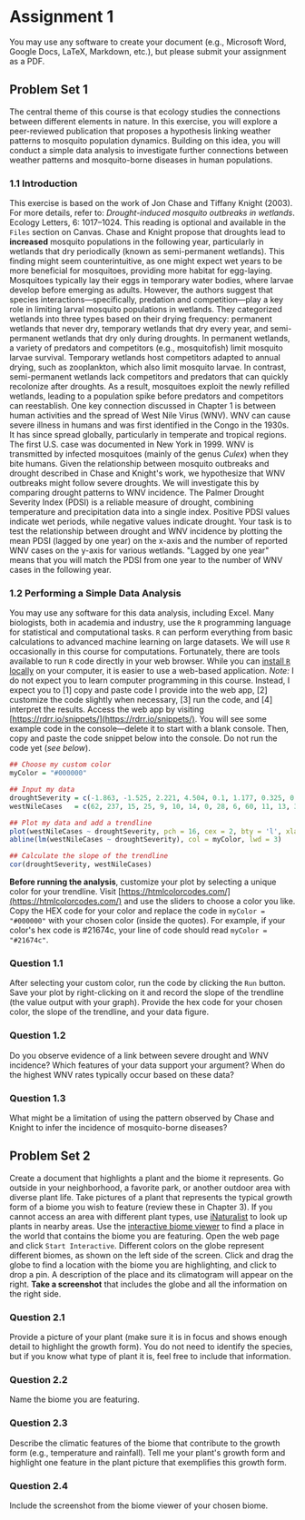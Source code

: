 # Assignment 1

You may use any software to create your document (e.g., Microsoft Word, Google Docs, LaTeX, Markdown, etc.), but please submit your assignment as a PDF.

## Problem Set 1

The central theme of this course is that ecology studies the connections between different elements in nature. In this exercise, you will explore a peer-reviewed publication that proposes a hypothesis linking weather patterns to mosquito population dynamics. Building on this idea, you will conduct a simple data analysis to investigate further connections between weather patterns and mosquito-borne diseases in human populations.

### 1.1 Introduction

This exercise is based on the work of Jon Chase and Tiffany Knight (2003). For more details, refer to: *Drought-induced mosquito outbreaks in wetlands*. Ecology Letters, 6: 1017–1024. This reading is optional and available in the `Files` section on Canvas.
Chase and Knight propose that droughts lead to **increased** mosquito populations in the following year, particularly in wetlands that dry periodically (known as semi-permanent wetlands). This finding might seem counterintuitive, as one might expect wet years to be more beneficial for mosquitoes, providing more habitat for egg-laying. Mosquitoes typically lay their eggs in temporary water bodies, where larvae develop before emerging as adults.
However, the authors suggest that species interactions—specifically, predation and competition—play a key role in limiting larval mosquito populations in wetlands. They categorized wetlands into three types based on their drying frequency: permanent wetlands that never dry, temporary wetlands that dry every year, and semi-permanent wetlands that dry only during droughts.
In permanent wetlands, a variety of predators and competitors (e.g., mosquitofish) limit mosquito larvae survival. Temporary wetlands host competitors adapted to annual drying, such as zooplankton, which also limit mosquito larvae. In contrast, semi-permanent wetlands lack competitors and predators that can quickly recolonize after droughts. As a result, mosquitoes exploit the newly refilled wetlands, leading to a population spike before predators and competitors can reestablish.
One key connection discussed in Chapter 1 is between human activities and the spread of West Nile Virus (WNV). WNV can cause severe illness in humans and was first identified in the Congo in the 1930s. It has since spread globally, particularly in temperate and tropical regions. The first U.S. case was documented in New York in 1999. WNV is transmitted by infected mosquitoes (mainly of the genus *Culex*) when they bite humans.
Given the relationship between mosquito outbreaks and drought described in Chase and Knight's work, we hypothesize that WNV outbreaks might follow severe droughts. We will investigate this by comparing drought patterns to WNV incidence. The Palmer Drought Severity Index (PDSI) is a reliable measure of drought, combining temperature and precipitation data into a single index. Positive PDSI values indicate wet periods, while negative values indicate drought.
Your task is to test the relationship between drought and WNV incidence by plotting the mean PDSI (lagged by one year) on the x-axis and the number of reported WNV cases on the y-axis for various wetlands. "Lagged by one year" means that you will match the PDSI from one year to the number of WNV cases in the following year.

### 1.2 Performing a Simple Data Analysis

You may use any software for this data analysis, including Excel. Many biologists, both in academia and industry, use the `R` programming language for statistical and computational tasks. `R` can perform everything from basic calculations to advanced machine learning on large datasets. We will use `R` occasionally in this course for computations.
Fortunately, there are tools available to run `R` code directly in your web browser. While you can [install `R` locally](https://www.r-project.org/) on your computer, it is easier to use a web-based application. *Note:* I do not expect you to learn computer programming in this course. Instead, I expect you to [1] copy and paste code I provide into the web app, [2] customize the code slightly when necessary, [3] run the code, and [4] interpret the results.
Access the web app by visiting [https://rdrr.io/snippets/](https://rdrr.io/snippets/). You will see some example code in the console—delete it to start with a blank console. Then, copy and paste the code snippet below into the console. Do not run the code yet (*see below*).

```r
## Choose my custom color
myColor = "#000000"

## Input my data
droughtSeverity = c(-1.863, -1.525, 2.221, 4.504, 0.1, 1.177, 0.325, 0.243, 0.364, -0.419, 3.404, -0.136, 0.428, 0.736, -0.298, -1.273, 1.163)
westNileCases   = c(62, 237, 15, 25, 9, 10, 14, 0, 28, 6, 60, 11, 13, 30, 16, 20, 130)

## Plot my data and add a trendline
plot(westNileCases ~ droughtSeverity, pch = 16, cex = 2, bty = 'l', xlab = 'Drought severity index', ylab = 'West Nile cases')
abline(lm(westNileCases ~ droughtSeverity), col = myColor, lwd = 3)

## Calculate the slope of the trendline
cor(droughtSeverity, westNileCases)
```

**Before running the analysis**, customize your plot by selecting a unique color for your trendline. Visit [https://htmlcolorcodes.com/](https://htmlcolorcodes.com/) and use the sliders to choose a color you like. Copy the HEX code for your color and replace the code in `myColor = "#000000"` with your chosen color (inside the quotes). For example, if your color's hex code is #21674c, your line of code should read `myColor = "#21674c"`.

### Question 1.1

After selecting your custom color, run the code by clicking the `Run` button. Save your plot by right-clicking on it and record the slope of the trendline (the value output with your graph). Provide the hex code for your chosen color, the slope of the trendline, and your data figure.

### Question 1.2

Do you observe evidence of a link between severe drought and WNV incidence? Which features of your data support your argument? When do the highest WNV rates typically occur based on these data?

### Question 1.3

What might be a limitation of using the pattern observed by Chase and Knight to infer the incidence of mosquito-borne diseases?

## Problem Set 2

Create a document that highlights a plant and the biome it represents.
Go outside in your neighborhood, a favorite park, or another outdoor area with diverse plant life. Take pictures of a plant that represents the typical growth form of a biome you wish to feature (review these in Chapter 3). If you cannot access an area with different plant types, use [iNaturalist](https://www.inaturalist.org/) to look up plants in nearby areas.
Use the [interactive biome viewer](https://www.biointeractive.org/classroom-resources/biomeviewer) to find a place in the world that contains the biome you are featuring. Open the web page and click `Start Interactive`.
Different colors on the globe represent different biomes, as shown on the left side of the screen. Click and drag the globe to find a location with the biome you are highlighting, and click to drop a pin. A description of the place and its climatogram will appear on the right. **Take a screenshot** that includes the globe and all the information on the right side.

### Question 2.1

Provide a picture of your plant (make sure it is in focus and shows enough detail to highlight the growth form). You do not need to identify the species, but if you know what type of plant it is, feel free to include that information.

### Question 2.2

Name the biome you are featuring.

### Question 2.3

Describe the climatic features of the biome that contribute to the growth form (e.g., temperature and rainfall). Tell me your plant's growth form and highlight one feature in the plant picture that exemplifies this growth form.

### Question 2.4

Include the screenshot from the biome viewer of your chosen biome.
